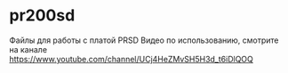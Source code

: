 # pr200sd
Файлы для работы с платой PRSD
Видео по использованию, смотрите на канале https://www.youtube.com/channel/UCj4HeZMvSH5H3d_t6iDlQOQ
